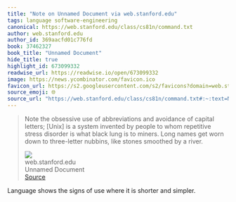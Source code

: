 ```yaml
---
title: "Note on Unnamed Document via web.stanford.edu"
tags: language software-engineering
canonical: https://web.stanford.edu/class/cs81n/command.txt
author: web.stanford.edu
author_id: 369aacfd01c776fd
book: 37462327
book_title: "Unnamed Document"
hide_title: true
highlight_id: 673099332
readwise_url: https://readwise.io/open/673099332
image: https://news.ycombinator.com/favicon.ico
favicon_url: https://s2.googleusercontent.com/s2/favicons?domain=web.stanford.edu
source_emoji: 🌐
source_url: "https://web.stanford.edu/class/cs81n/command.txt#:~:text=Note%20the%20obsessive,by%20a%20river."
---
```


> Note the obsessive use of abbreviations and avoidance of capital letters; [Unix] is a system invented by people to whom repetitive stress disorder is what black lung is to miners. Long names get worn down to three-letter nubbins, like stones smoothed by a river.
> <div class="quoteback-footer"><div class="quoteback-avatar"><img class="mini-favicon" src="https://s2.googleusercontent.com/s2/favicons?domain=web.stanford.edu"></div><div class="quoteback-metadata"><div class="metadata-inner"><span style="display:none">FROM:</span><div aria-label="web.stanford.edu" class="quoteback-author"> web.stanford.edu</div><div aria-label="Unnamed Document" class="quoteback-title"> Unnamed Document</div></div></div><div class="quoteback-backlink"><a target="_blank" aria-label="go to the full text of this quotation" rel="noopener" href="https://web.stanford.edu/class/cs81n/command.txt#:~:text=Note%20the%20obsessive,by%20a%20river." class="quoteback-arrow"> Source</a></div></div>

Language shows the signs of use where it is shorter and simpler.